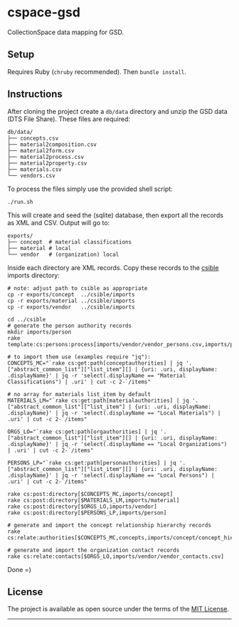 # cspace-gsd

CollectionSpace data mapping for GSD.

Setup
---

Requires Ruby (`chruby` recommended). Then `bundle install`.

Instructions
---

After cloning the project create a `db/data` directory and unzip the GSD data (DTS File Share). These files are required:

```
db/data/
├── concepts.csv
├── material2composition.csv
├── material2form.csv
├── material2process.csv
├── material2property.csv
├── materials.csv
└── vendors.csv
```

To process the files simply use the provided shell script:

```
./run.sh
```

This will create and seed the (sqlite) database, then export all the records as XML and CSV. Output will go to:

```
exports/
├── concept  # material classifications
├── material # local
└── vendor   # (organization) local
```

Inside each directory are XML records. Copy these records to the [csible](https://github.com/lyrasis/csible) imports directory:

```
# note: adjust path to csible as appropriate
cp -r exports/concept  ../csible/imports
cp -r exports/material ../csible/imports
cp -r exports/vendor   ../csible/imports

cd ../csible
# generate the person authority records
mkdir imports/person
rake template:cs:persons:process[imports/vendor/vendor_persons.csv,imports/person]

# to import them use (examples require "jq"):
CONCEPTS_MC="`rake cs:get:path[conceptauthorities] | jq '.["abstract_common_list"]["list_item"][] | {uri: .uri, displayName: .displayName}' | jq -r 'select(.displayName == "Material Classifications") | .uri' | cut -c 2-`/items"

# no array for materials list_item by default
MATERIALS_LM="`rake cs:get:path[materialauthorities] | jq '.["abstract_common_list"]["list_item"] | {uri: .uri, displayName: .displayName}' | jq -r 'select(.displayName == "Local Materials") | .uri' | cut -c 2-`/items"

ORGS_LO="`rake cs:get:path[orgauthorities] | jq '.["abstract_common_list"]["list_item"][] | {uri: .uri, displayName: .displayName}' | jq -r 'select(.displayName == "Local Organizations") | .uri' | cut -c 2-`/items"

PERSONS_LP="`rake cs:get:path[personauthorities] | jq '.["abstract_common_list"]["list_item"][] | {uri: .uri, displayName: .displayName}' | jq -r 'select(.displayName == "Local Persons") | .uri' | cut -c 2-`/items"

rake cs:post:directory[$CONCEPTS_MC,imports/concept]
rake cs:post:directory[$MATERIALS_LM,imports/material]
rake cs:post:directory[$ORGS_LO,imports/vendor]
rake cs:post:directory[$PERSONS_LP,imports/person]

# generate and import the concept relationship hierarchy records
rake cs:relate:authorities[$CONCEPTS_MC,concepts,imports/concept/concept_hierarchy.csv]

# generate and import the organization contact records
rake cs:relate:contacts[$ORGS_LO,imports/vendor/vendor_contacts.csv]
```

Done =)

License
---

The project is available as open source under the terms of the [MIT License](http://opensource.org/licenses/MIT).

---